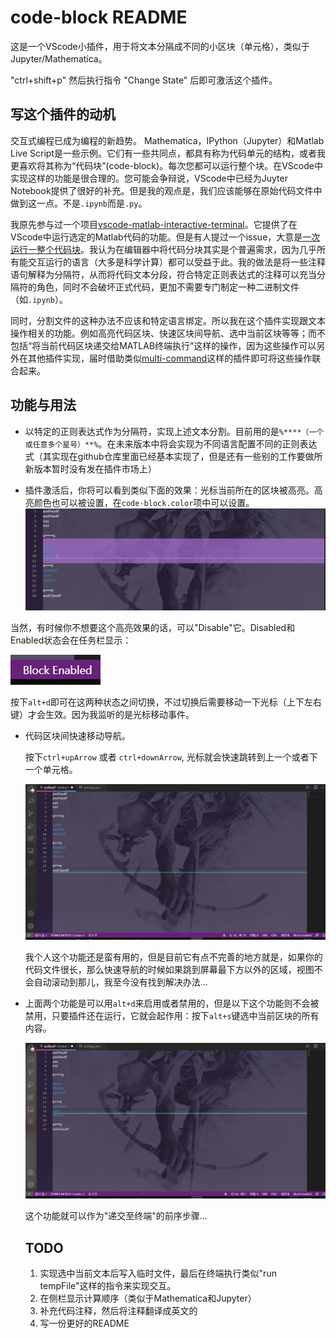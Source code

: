 # code-block README

这是一个VScode小插件，用于将文本分隔成不同的小区块（单元格），类似于Jupyter/Mathematica。

"ctrl+shift+p" 然后执行指令 "Change State" 后即可激活这个插件。

## 写这个插件的动机

交互式编程已成为编程的新趋势。 Mathematica，IPython（Jupyter）和Matlab Live Script是一些示例。它们有一些共同点，都具有称为代码单元的结构，或者我更喜欢将其称为“代码块”(code-block)。每次您都可以运行整个块。在VScode中实现这样的功能是很合理的。您可能会争辩说，VScode中已经为Juyter Notebook提供了很好的补充。但是我的观点是，我们应该能够在原始代码文件中做到这一点。不是`.ipynb`而是`.py`。

我原先参与过一个项目[vscode-matlab-interactive-terminal](https://github.com/apommel/vscode-matlab-interactive-terminal)。它提供了在VScode中运行选定的Matlab代码的功能。但是有人提过一个issue，大意是[一次运行一整个代码块](https://github.com/apommel/vscode-matlab-interactive-terminal/issues/13)。我认为在编辑器中将代码分块其实是个普遍需求，因为几乎所有能交互运行的语言（大多是科学计算）都可以受益于此。我的做法是将一些注释语句解释为分隔符，从而将代码文本分段，符合特定正则表达式的注释可以充当分隔符的角色，同时不会破坏正式代码，更加不需要专门制定一种二进制文件（如`.ipynb`）。

同时，分割文件的这种办法不应该和特定语言绑定。所以我在这个插件实现跟文本操作相关的功能。例如高亮代码区块、快速区块间导航、选中当前区块等等；而不包括“将当前代码区块递交给MATLAB终端执行”这样的操作，因为这些操作可以另外在其他插件实现，届时借助类似[multi-command](https://marketplace.visualstudio.com/items?itemName=ryuta46.multi-command)这样的插件即可将这些操作联合起来。

## 功能与用法

- 以特定的正则表达式作为分隔符，实现上述文本分割。目前用的是`%****（一个或任意多个星号）**%`。在未来版本中将会实现为不同语言配置不同的正则表达式（其实现在github仓库里面已经基本实现了，但是还有一些别的工作要做所新版本暂时没有发在插件市场上）

-  插件激活后，你将可以看到类似下面的效果：光标当前所在的区块被高亮。高亮颜色也可以被设置，在`code-block.color`项中可以设置。![image-20201023224521631](https://raw.githubusercontent.com/weihongliang233/My-Markdown-Figures/master/20201023225547-1.png)

  当然，有时候你不想要这个高亮效果的话，可以"Disable"它。Disabled和Enabled状态会在任务栏显示：

  ![image-20201023224330434](https://raw.githubusercontent.com/weihongliang233/My-Markdown-Figures/master/20201023225547.png)

  按下`alt+d`即可在这两种状态之间切换，不过切换后需要移动一下光标（上下左右键）才会生效。因为我监听的是光标移动事件。

- 代码区块间快速移动导航。

  按下`ctrl+upArrow` 或者 `ctrl+downArrow`, 光标就会快速跳转到上一个或者下一个单元格。

  ![demo-navigate](https://raw.githubusercontent.com/weihongliang233/My-Markdown-Figures/master/20201023231214.gif)

  我个人这个功能还是蛮有用的，但是目前它有点不完善的地方就是，如果你的代码文件很长，那么快速导航的时候如果跳到屏幕最下方以外的区域，视图不会自动滚动到那儿，我至今没有找到解决办法…

- 上面两个功能是可以用`alt+d`来启用或者禁用的，但是以下这个功能则不会被禁用，只要插件还在运行，它就会起作用：按下`alt+s`键选中当前区块的所有内容。

  ![demo-select](https://raw.githubusercontent.com/weihongliang233/My-Markdown-Figures/master/20201023231214-1.gif)

  这个功能就可以作为"递交至终端"的前序步骤…

  ## TODO

  1. 实现选中当前文本后写入临时文件，最后在终端执行类似"run tempFile"这样的指令来实现交互。
  2. 在侧栏显示计算顺序（类似于Mathematica和Jupyter）
  3. 补充代码注释，然后将注释翻译成英文的
  4. 写一份更好的README
